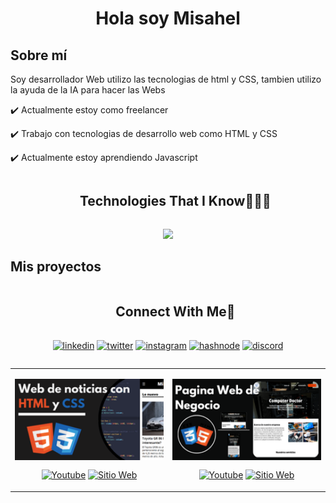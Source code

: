 <h1 align="center">Hola soy Misahel</h1>

<h2>Sobre mí</h2>
<p>Soy desarrollador Web utilizo las tecnologias de html y CSS, tambien utilizo la ayuda de la IA para hacer las Webs</p>

:heavy_check_mark: Actualmente estoy como freelancer

:heavy_check_mark: Trabajo con tecnologias de desarrollo web como HTML y CSS

:heavy_check_mark: Actualmente estoy aprendiendo Javascript

<!--h1 without bottom border-->
<div id="user-content-toc">
  <ul align="center">
    <summary><h2 style="display: inline-block">Technologies That I Know👨🏻‍💻</h2></summary>
  </ul>
</div>
<!--tech stack icons-->
<p align="center">
  <a href="https://skillicons.dev">
    <img src="https://skillicons.dev/icons?i=html,css,discord,firebase,github,vscode" />
  </a>
</p>

<h2>Mis proyectos</h2>

<table align="left" >
<tr border="none">
  <td width="25%" align="center">
    <p align="center">
     <a href="https://www.youtube.com/watch?v=sucQCmwUimI&t=6s" title="Go to Source"><img align="center" width=100% src="Web de noticias con HTML y CSS.png"   alt="miniatura" /></a>
      </p>
    <p align="center">
        <a href="https://www.youtube.com/@c%C3%B3digodiv" target="blank"><img align="center" src="https://img.shields.io/badge/YouTube-FF0000?style=for-the-badge&logo=youtube&logoColor=white" alt="Youtube"  /></a>
      <a href="https://misahel-777.github.io/Pagina-Web-de-Noticias/" target="blank"><img align="center" src="https://img.shields.io/badge/Google_chrome-4285F4?style=for-the-badge&logo=Google-chrome&logoColor=white" alt="Sitio Web" /></a>
    </p>       
</td>
<td width="25%" align="center">
    <p align="center">
     <a href="https://www.youtube.com/watch?v=J8PIvNMUeos" title="Go to Source"><img align="center" width=100% src="Pagina Web de Negocios.png"   alt="miniatura" /></a>
      </p>
    <p align="center">
        <a href="https://www.youtube.com/@c%C3%B3digodiv" target="blank"><img align="center" src="https://img.shields.io/badge/YouTube-FF0000?style=for-the-badge&logo=youtube&logoColor=white" alt="Youtube"  /></a>
      <a href="https://misahel-777.github.io/Pagina-Web-de-Noticias/" target="blank"><img align="center" src="https://img.shields.io/badge/Google_chrome-4285F4?style=for-the-badge&logo=Google-chrome&logoColor=white" alt="Sitio Web" /></a>
    </p>       
</td>


<!-- Connect with me -->
<!--h2 without bottom border-->
<div id="user-content-toc">
  <ul align="center">
    <summary><h2 style="display: inline-block">Connect With Me🤝</h2></summary>
  </ul>
</div>

<!--icons and links-->
<p align="center">
<a href="https://www.linkedin.com/in/1010nishant/" target="blank"><img align="center" src="https://user-images.githubusercontent.com/88904952/234979284-68c11d7f-1acc-4f0c-ac78-044e1037d7b0.png" alt="linkedin" height="50" width="50" /></a>
<a href="https://twitter.com/1010nishant" target="blank"><img align="center" src="https://user-images.githubusercontent.com/88904952/234980676-61bfb021-ecc8-48f7-88e6-34c1b06c4a58.png" alt="twitter" height="50" width="50" /></a> 
<a href="https://www.instagram.com/nishant.jangir.1010/" target="blank"><img align="center" src="https://user-images.githubusercontent.com/88904952/234981169-2dd1e58f-4b7e-468c-8213-034ba62156c3.png" alt="instagram" height="50" width="50" /></a>
<a href="https://1010nishant.hashnode.dev/" target="blank"><img align="center" src="https://user-images.githubusercontent.com/88904952/234982196-562aea17-5532-4550-8c08-1c7cb994a541.png" alt="hashnode" height="50" width="50" /></a>
<a href="https://discordapp.com/users/957722095381540874" target="blank"><img align="center" src="https://user-images.githubusercontent.com/88904952/234982627-019fd336-6248-453c-9b05-97c13fd1d207.png" alt="discord" height="50" width="50" /></a>
  
</p>


<!--profile visit count-->
<div align="center">
  
